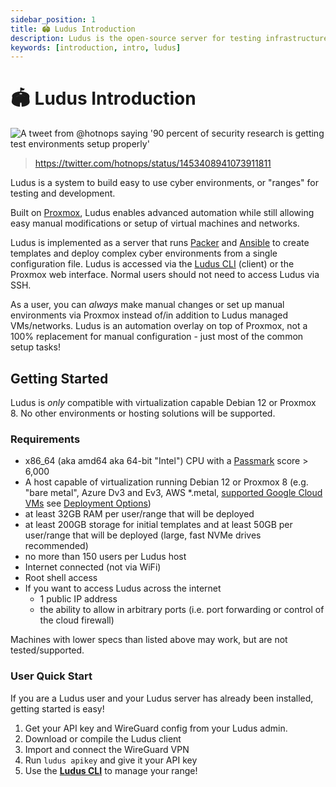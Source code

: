 ```yaml
---
sidebar_position: 1
title: 🏟️ Ludus Introduction
description: Ludus is the open-source server for testing infrastructure
keywords: [introduction, intro, ludus]
---
```


# 🏟️ Ludus Introduction

<!-- <img src="img/why.png" alt="A tweet from @hotnops saying '90 percent of security research is getting test environments setup properly'" width="600"/> -->

![A tweet from @hotnops saying '90 percent of security research is getting test environments setup properly'](/img/intro/why.png)


> https://twitter.com/hotnops/status/1453408941073911811


Ludus is a system to build easy to use cyber environments, or "ranges" for testing and development.

Built on [Proxmox](https://www.proxmox.com/en/), Ludus enables advanced automation while still allowing easy manual modifications or setup of virtual machines and networks.

Ludus is implemented as a server that runs [Packer](https://www.packer.io/) and [Ansible](https://www.ansible.com/) to create templates and deploy complex cyber environments from a single configuration file. Ludus is accessed via the [Ludus CLI](./cli) (client) or the Proxmox web interface. Normal users should not need to access Ludus via SSH.

As a user, you can *always* make manual changes or set up manual environments via Proxmox instead of/in addition to Ludus managed VMs/networks.
Ludus is an automation overlay on top of Proxmox, not a 100% replacement for manual configuration - just most of the common setup tasks!

## Getting Started

Ludus is *only* compatible with virtualization capable Debian 12 or Proxmox 8. No other environments or hosting solutions will be supported.

### Requirements
- x86_64 (aka amd64 aka 64-bit "Intel") CPU with a [Passmark](https://www.cpubenchmark.net/cpu_list.php) score > 6,000
- A host capable of virtualization running Debian 12 or Proxmox 8 (e.g. "bare metal", Azure Dv3 and Ev3, AWS *.metal, [supported Google Cloud VMs](https://cloud.google.com/compute/docs/instances/nested-virtualization/managing-constraint) see [Deployment Options](./category/deployment-options))
- at least 32GB RAM per user/range that will be deployed
- at least 200GB storage for initial templates and at least 50GB per user/range that will be deployed (large, fast NVMe drives recommended)
- no more than 150 users per Ludus host
- Internet connected (not via WiFi)
- Root shell access
- If you want to access Ludus across the internet
    - 1 public IP address
    - the ability to allow in arbitrary ports (i.e. port forwarding or control of the cloud firewall)

Machines with lower specs than listed above may work, but are not tested/supported.

### User Quick Start

If you are a Ludus user and your Ludus server has already been installed, getting started is easy!

1. Get your API key and WireGuard config from your Ludus admin.
2. Download or compile the Ludus client
3. Import and connect the WireGuard VPN
4. Run `ludus apikey` and give it your API key
5. Use the **[Ludus CLI](./cli)** to manage your range!